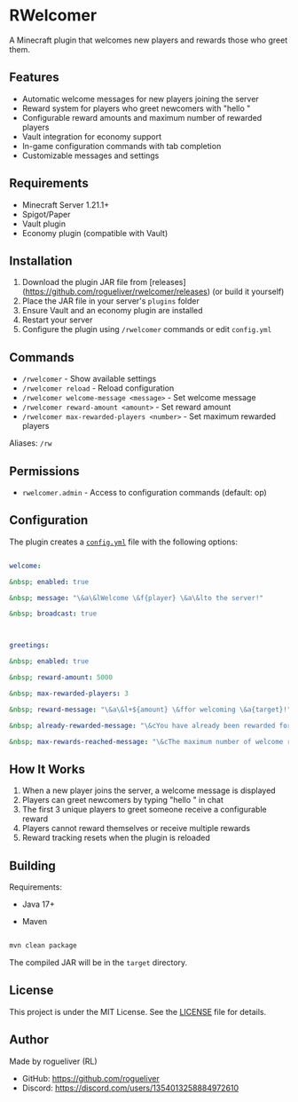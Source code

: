# RWelcomer

A Minecraft plugin that welcomes new players and rewards those who greet them.

## Features



- Automatic welcome messages for new players joining the server
- Reward system for players who greet newcomers with "hello <playername>"
- Configurable reward amounts and maximum number of rewarded players
- Vault integration for economy support
- In-game configuration commands with tab completion
- Customizable messages and settings

## Requirements

- Minecraft Server 1.21.1+
- Spigot/Paper
- Vault plugin
- Economy plugin (compatible with Vault)

## Installation

1. Download the plugin JAR file from \[releases](https://github.com/rogueliver/rwelcomer/releases) (or build it yourself)
2. Place the JAR file in your server's `plugins` folder
3. Ensure Vault and an economy plugin are installed
4. Restart your server
5. Configure the plugin using `/rwelcomer` commands or edit `config.yml`

## Commands

- `/rwelcomer` - Show available settings
- `/rwelcomer reload` - Reload configuration
- `/rwelcomer welcome-message <message>` - Set welcome message
- `/rwelcomer reward-amount <amount>` - Set reward amount
- `/rwelcomer max-rewarded-players <number>` - Set maximum rewarded players

Aliases: `/rw`



## Permissions

- `rwelcomer.admin` - Access to configuration commands (default: op)

## Configuration

The plugin creates a [`config.yml`](src/main/resources/config.yml) file with the following options:



```yaml

welcome:

&nbsp; enabled: true

&nbsp; message: "\&a\&lWelcome \&f{player} \&a\&lto the server!"

&nbsp; broadcast: true



greetings:

&nbsp; enabled: true

&nbsp; reward-amount: 5000

&nbsp; max-rewarded-players: 3

&nbsp; reward-message: "\&a\&l+${amount} \&ffor welcoming \&a{target}!"

&nbsp; already-rewarded-message: "\&cYou have already been rewarded for welcoming someone!"

&nbsp; max-rewards-reached-message: "\&cThe maximum number of welcome rewards has been reached!"

```



## How It Works

1. When a new player joins the server, a welcome message is displayed
2. Players can greet newcomers by typing "hello <playername>" in chat
3. The first 3 unique players to greet someone receive a configurable reward
4. Players cannot reward themselves or receive multiple rewards
5. Reward tracking resets when the plugin is reloaded

## Building

Requirements:

- Java 17+

- Maven

```bash

mvn clean package

```



The compiled JAR will be in the `target` directory.



## License

This project is under the MIT License. See the [LICENSE](LICENSE) file for details.

## Author

Made by rogueliver (RL)

* GitHub: https://github.com/rogueliver
* Discord: https://discord.com/users/1354013258884972610
